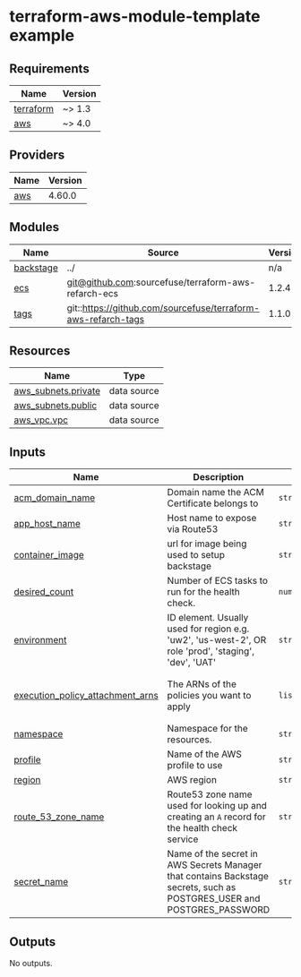 # terraform-aws-module-template example

<!-- BEGINNING OF PRE-COMMIT-TERRAFORM DOCS HOOK -->
## Requirements

| Name | Version |
|------|---------|
| <a name="requirement_terraform"></a> [terraform](#requirement\_terraform) | ~> 1.3 |
| <a name="requirement_aws"></a> [aws](#requirement\_aws) | ~> 4.0 |

## Providers

| Name | Version |
|------|---------|
| <a name="provider_aws"></a> [aws](#provider\_aws) | 4.60.0 |

## Modules

| Name | Source | Version |
|------|--------|---------|
| <a name="module_backstage"></a> [backstage](#module\_backstage) | ../ | n/a |
| <a name="module_ecs"></a> [ecs](#module\_ecs) | git@github.com:sourcefuse/terraform-aws-refarch-ecs | 1.2.4 |
| <a name="module_tags"></a> [tags](#module\_tags) | git::https://github.com/sourcefuse/terraform-aws-refarch-tags | 1.1.0 |

## Resources

| Name | Type |
|------|------|
| [aws_subnets.private](https://registry.terraform.io/providers/hashicorp/aws/latest/docs/data-sources/subnets) | data source |
| [aws_subnets.public](https://registry.terraform.io/providers/hashicorp/aws/latest/docs/data-sources/subnets) | data source |
| [aws_vpc.vpc](https://registry.terraform.io/providers/hashicorp/aws/latest/docs/data-sources/vpc) | data source |

## Inputs

| Name | Description | Type | Default | Required |
|------|-------------|------|---------|:--------:|
| <a name="input_acm_domain_name"></a> [acm\_domain\_name](#input\_acm\_domain\_name) | Domain name the ACM Certificate belongs to | `string` | `"*.sfrefarch.com"` | no |
| <a name="input_app_host_name"></a> [app\_host\_name](#input\_app\_host\_name) | Host name to expose via Route53 | `string` | `"dx.sfrefarch.com"` | no |
| <a name="input_container_image"></a> [container\_image](#input\_container\_image) | url for image being used to setup backstage | `string` | `"spotify/backstage-cookiecutter"` | no |
| <a name="input_desired_count"></a> [desired\_count](#input\_desired\_count) | Number of ECS tasks to run for the health check. | `number` | `1` | no |
| <a name="input_environment"></a> [environment](#input\_environment) | ID element. Usually used for region e.g. 'uw2', 'us-west-2', OR role 'prod', 'staging', 'dev', 'UAT' | `string` | `"dev"` | no |
| <a name="input_execution_policy_attachment_arns"></a> [execution\_policy\_attachment\_arns](#input\_execution\_policy\_attachment\_arns) | The ARNs of the policies you want to apply | `list(string)` | <pre>[<br>  "arn:aws:iam::aws:policy/service-role/AmazonECSTaskExecutionRolePolicy"<br>]</pre> | no |
| <a name="input_namespace"></a> [namespace](#input\_namespace) | Namespace for the resources. | `string` | `"refarchdevops"` | no |
| <a name="input_profile"></a> [profile](#input\_profile) | Name of the AWS profile to use | `string` | `"default"` | no |
| <a name="input_region"></a> [region](#input\_region) | AWS region | `string` | `"us-east-1"` | no |
| <a name="input_route_53_zone_name"></a> [route\_53\_zone\_name](#input\_route\_53\_zone\_name) | Route53 zone name used for looking up and creating an `A` record for the health check service | `string` | `"sfrefarch.com"` | no |
| <a name="input_secret_name"></a> [secret\_name](#input\_secret\_name) | Name of the secret in AWS Secrets Manager that contains Backstage secrets, such as POSTGRES\_USER and POSTGRES\_PASSWORD | `string` | `"dev-backstage"` | no |

## Outputs

No outputs.
<!-- END OF PRE-COMMIT-TERRAFORM DOCS HOOK -->
